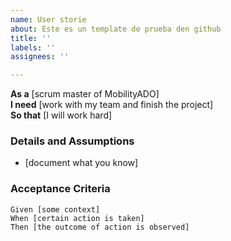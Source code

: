 ```yaml
---
name: User storie
about: Este es un template de prueba den github
title: ''
labels: ''
assignees: ''

---
```


**As a** [scrum master of MobilityADO]  
 **I need** [work with my team and finish the project]  
 **So that** [I will work hard]  
   
 ### Details and Assumptions
 * [document what you know]
   
 ### Acceptance Criteria  
   
 ```gherkin
 Given [some context]
 When [certain action is taken]
 Then [the outcome of action is observed]
 ```
